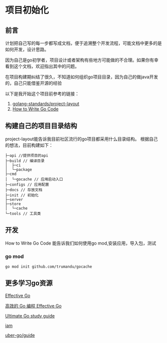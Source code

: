 # 项目初始化

## 前言
计划把自己写的每一步都写成文档，便于追溯整个开发流程，可能文档中更多的是如何开发，设计思路。

因为自己是go初学者，项目设计或者架构有些地方可能做的不合理。如果你有幸看到这个文档，欢迎指出其中的问题。

在项目构建期纠结了很久，不知道如何组织go项目目录，因为自己的做java开发的，自己只能借鉴开源的经验

以下是我开始这个项目前参考的链接：
1. [golang-standards/project-layout](https://github.com/golang-standards/project-layout)
2. [How to Write Go Code](https://golang.org/doc/code.html)

## 构建自己的项目目录结构
project-layout能告诉我目前社区流行的go项目都采用什么目录结构。
根据自己的想法，目前构建如下：
```
├─api //提供项目的api
├─build // 编译目录
│  ├─ci
│  └─package
├─cmd 
│  └─gocache // 应用启动入口
├─configs // 应用配置
├─docs // 存放文档
├─init // 初始化
├─server
├─store
│  └─cache
└─tools // 工具类

```
## 开发
How to Write Go Code 能告诉我们如何使用go mod,安装应用，导入包，测试
### go mod
``` 
go mod init github.com/trumandu/gocache
```

## 更多学习go资源
[Effective Go](https://golang.org/doc/effective_go.html#introduction)

[高效的 Go 编程 Effective Go](https://learnku.com/docs/effective-go/2020)

[Ultimate Go study guide](https://github.com/hoanhan101/ultimate-go)

[iam](https://github.com/marmotedu/iam)

[uber-go/guide ](https://github.com/xxjwxc/uber_go_guide_cn)
